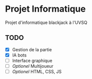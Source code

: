 # Projet Informatique

Projet d'informatique blackjack à l'UVSQ

## TODO

- [x] Gestion de la partie
- [x] IA bots
- [ ] Interface graphique
- [ ] *Optionel* Multijoueur
- [ ] *Optionel* HTML, CSS, JS
